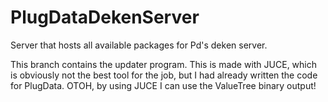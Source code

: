 # PlugDataDekenServer
Server that hosts all available packages for Pd's deken server.

This branch contains the updater program. This is made with JUCE, which is obviously not the best tool for the job, but I had already written the code for PlugData. OTOH, by using JUCE I can use the ValueTree binary output!
